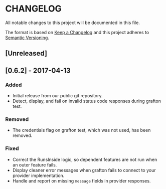 # CHANGELOG

All notable changes to this project will be documented in this file.

The format is based on [Keep a Changelog](http://keepachangelog.com/)
and this project adheres to [Semantic Versioning](http://semver.org/).

## [Unreleased]

## [0.6.2] - 2017-04-13

### Added

- Initial release from our public git repository.
- Detect, display, and fail on invalid status code responses during grafton
  test.

### Removed

- The credentials flag on grafton test, which was not used, has been removed.

### Fixed

- Correct the RunsInside logic, so dependent features are not run when an outer
  feature fails.
- Display cleaner error messages when grafton fails to connect to your provider
  implementation.
- Handle and report on missing `message` fields in provider responses.
